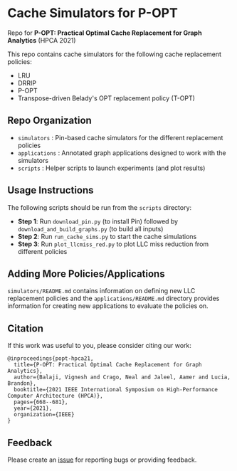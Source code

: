 # Cache Simulators for P-OPT

Repo for **P-OPT: Practical Optimal Cache Replacement for Graph Analytics** (HPCA 2021)

This repo contains cache simulators for the following cache replacement policies:
* LRU
* DRRIP
* P-OPT
* Transpose-driven Belady's OPT replacement policy (T-OPT)


## Repo Organization

* `simulators`   : Pin-based cache simulators for the different replacement policies
* `applications` : Annotated graph applications designed to work with the simulators
* `scripts`      : Helper scripts to launch experiments (and plot results)

## Usage Instructions

The following scripts should be run from the `scripts` directory:

* **Step 1**: Run `download_pin.py` (to install Pin) followed by `download_and_build_graphs.py` (to build all inputs)  
* **Step 2**: Run `run_cache_sims.py` to start the cache simulations
* **Step 3**: Run `plot_llcmiss_red.py` to plot LLC miss reduction from different policies 

## Adding More Policies/Applications

`simulators/README.md` contains information on defining new LLC replacement policies and the `applications/README.md`
directory provides information for creating new applications to evaluate the policies on. 

## Citation

If this work was useful to you, please consider citing our work:

```
@inproceedings{popt-hpca21,
  title={P-OPT: Practical Optimal Cache Replacement for Graph Analytics},
  author={Balaji, Vignesh and Crago, Neal and Jaleel, Aamer and Lucia, Brandon},
  booktitle={2021 IEEE International Symposium on High-Performance Computer Architecture (HPCA)},
  pages={668--681},
  year={2021},
  organization={IEEE}
}
```

## Feedback 

Please create an [issue](https://github.com/CMUAbstract/POPT-CacheSim-HPCA21/issues) for reporting bugs or providing feedback.

